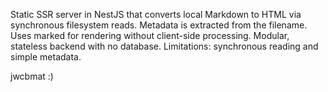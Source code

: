Static SSR server in NestJS that converts local Markdown to HTML via synchronous filesystem reads. Metadata is extracted from the filename. Uses marked for rendering without client-side processing. Modular, stateless backend with no database. Limitations: synchronous reading and simple metadata.

jwcbmat :)
